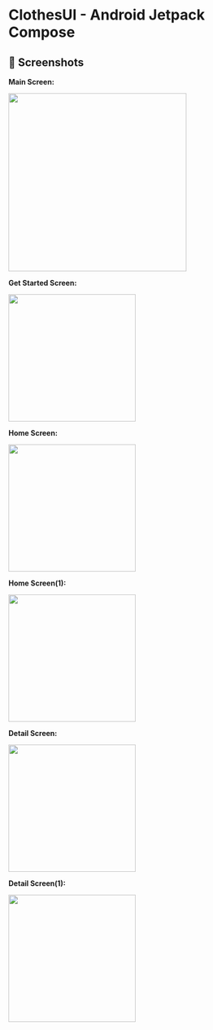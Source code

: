 # ClothesUI - Android Jetpack Compose
 
## 📸 Screenshots

**Main Screen:**

<img src="https://raw.githubusercontent.com/mrizalf7/ClothesUI---Android-Jetpack-Compose/main/screenshots/Screenshot_20220621_013446.png" width="350">

**Get Started Screen:** 

<img src="https://raw.githubusercontent.com/mrizalf7/ClothesUI---Android-Jetpack-Compose/main/screenshots/Screenshot_20220621_013513.png" width="250">

**Home Screen:**

<img src="https://raw.githubusercontent.com/mrizalf7/ClothesUI---Android-Jetpack-Compose/main/screenshots/Screenshot_20220621_013535.png" width="250">

**Home Screen(1):**

<img src="https://raw.githubusercontent.com/mrizalf7/ClothesUI---Android-Jetpack-Compose/main/screenshots/Screenshot_20220621_013605.png" width="250">

**Detail Screen:**

<img src="https://raw.githubusercontent.com/mrizalf7/ClothesUI---Android-Jetpack-Compose/main/screenshots/Screenshot_20220621_013622.png" width="250">

**Detail Screen(1):**

<img src="https://raw.githubusercontent.com/mrizalf7/ClothesUI---Android-Jetpack-Compose/main/screenshots/Screenshot_20220621_014219.png" width="250">